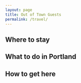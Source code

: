 ```yaml
---
layout: page
title: Out of Town Guests
permalink: /travel/
---
```


## Where to stay

## What to do in Portland

## How to get here
